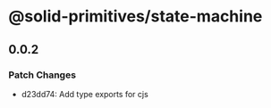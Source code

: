 # @solid-primitives/state-machine

## 0.0.2

### Patch Changes

- d23dd74: Add type exports for cjs
